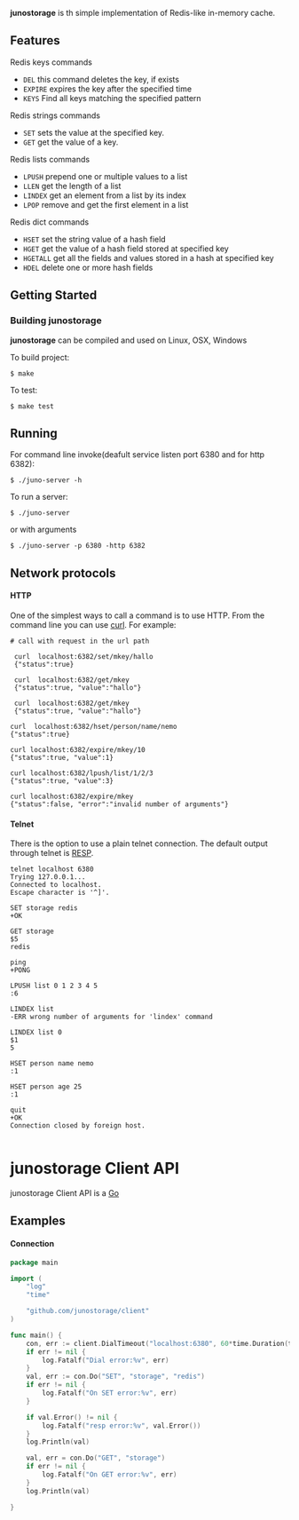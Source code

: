 
**junostorage** is th simple implementation of Redis-like in-memory cache.




## Features

Redis keys commands

- `DEL` this command deletes the key, if exists
- `EXPIRE` expires the key after the specified time
- `KEYS` Find all keys matching the specified pattern

Redis strings commands

- `SET` sets the value at the specified key.
- `GET` get the value of a key.

Redis lists commands

- `LPUSH`  prepend one or multiple values to a list
- `LLEN`   get the length of a list
- `LINDEX` get an element from a list by its index
- `LPOP`   remove and get the first element in a list

Redis dict commands

- `HSET`    set the string value of a hash field
- `HGET`    get the value of a hash field stored at specified key
- `HGETALL` get all the fields and values stored in a hash at specified key
- `HDEL`    delete one or more hash fields


## Getting Started


### Building junostorage

**junostorage** can be compiled and used on Linux, OSX, Windows

To build project:
```
$ make
```

To test:
```
$ make test
```

## Running
For command line invoke(deafult service listen port 6380 and for http 6382):
```
$ ./juno-server -h
```

To run a server:

```
$ ./juno-server

```
or with arguments

```
$ ./juno-server -p 6380 -http 6382

```



## Network protocols


#### HTTP
 One of the simplest ways to call a command is to use HTTP. From the command line you can use [curl](https://curl.haxx.se/).
 For example:

```
# call with request in the url path

 curl  localhost:6382/set/mkey/hallo
 {"status":true}

 curl  localhost:6382/get/mkey
 {"status":true, "value":"hallo"}

 curl  localhost:6382/get/mkey
 {"status":true, "value":"hallo"}

curl  localhost:6382/hset/person/name/nemo
{"status":true}

curl localhost:6382/expire/mkey/10
{"status":true, "value":1}

curl localhost:6382/lpush/list/1/2/3
{"status":true, "value":3}

curl localhost:6382/expire/mkey
{"status":false, "error":"invalid number of arguments"}

```


#### Telnet
There is the option to use a plain telnet connection. The default output through telnet is [RESP](http://redis.io/topics/protocol).

```
telnet localhost 6380
Trying 127.0.0.1...
Connected to localhost.
Escape character is '^]'.

SET storage redis
+OK

GET storage
$5
redis

ping        
+PONG

LPUSH list 0 1 2 3 4 5
:6

LINDEX list
-ERR wrong number of arguments for 'lindex' command

LINDEX list 0
$1
5

HSET person name nemo
:1

HSET person age 25
:1

quit
+OK
Connection closed by foreign host.


```



junostorage Client API
=============


junostorage Client API is a [Go](http://golang.org/)

## Examples

#### Connection
```go
package main

import (
	"log"
	"time"

	"github.com/junostorage/client"
)

func main() {
	con, err := client.DialTimeout("localhost:6380", 60*time.Duration(time.Second))
	if err != nil {
		log.Fatalf("Dial error:%v", err)
	}
	val, err := con.Do("SET", "storage", "redis")
	if err != nil {
		log.Fatalf("On SET error:%v", err)
	}

	if val.Error() != nil {
		log.Fatalf("resp error:%v", val.Error())
	}
	log.Println(val)

	val, err = con.Do("GET", "storage")
	if err != nil {
		log.Fatalf("On GET error:%v", err)
	}
	log.Println(val)

}

```
